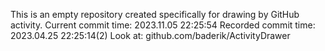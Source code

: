 This is an empty repository created specifically for drawing by GitHub activity.
Current commit time: 2023.11.05 22:25:54
Recorded commit time: 2023.04.25 22:25:14(2)
Look at: github.com/baderik/ActivityDrawer
